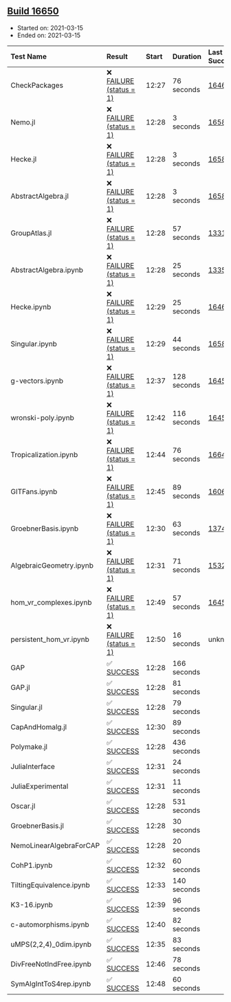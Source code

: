 ## [Build 16650](https://oscarci.mathematik.uni-kl.de/job/oscar/16650/)

* Started on: 2021-03-15
* Ended on: 2021-03-15

| Test Name    | Result | Start | Duration | Last Success | First Failure |
|:-------------|:-------|:------|:---------|:-------------|:--------------|
| CheckPackages | ❌ [FAILURE (status = 1)](https://oscarci.mathematik.uni-kl.de/job/oscar/16650/artifact/logs/build-16650/CheckPackages.log) | 12:27 | 76 seconds | [16463](https://oscarci.mathematik.uni-kl.de/job/oscar/16463/) | [16464](https://oscarci.mathematik.uni-kl.de/job/oscar/16464/) |
| Nemo.jl | ❌ [FAILURE (status = 1)](https://oscarci.mathematik.uni-kl.de/job/oscar/16650/artifact/logs/build-16650/Nemo.jl.log) | 12:28 | 3 seconds | [16588](https://oscarci.mathematik.uni-kl.de/job/oscar/16588/) | [16589](https://oscarci.mathematik.uni-kl.de/job/oscar/16589/) |
| Hecke.jl | ❌ [FAILURE (status = 1)](https://oscarci.mathematik.uni-kl.de/job/oscar/16650/artifact/logs/build-16650/Hecke.jl.log) | 12:28 | 3 seconds | [16589](https://oscarci.mathematik.uni-kl.de/job/oscar/16589/) | [16590](https://oscarci.mathematik.uni-kl.de/job/oscar/16590/) |
| AbstractAlgebra.jl | ❌ [FAILURE (status = 1)](https://oscarci.mathematik.uni-kl.de/job/oscar/16650/artifact/logs/build-16650/AbstractAlgebra.jl.log) | 12:28 | 3 seconds | [16584](https://oscarci.mathematik.uni-kl.de/job/oscar/16584/) | [16585](https://oscarci.mathematik.uni-kl.de/job/oscar/16585/) |
| GroupAtlas.jl | ❌ [FAILURE (status = 1)](https://oscarci.mathematik.uni-kl.de/job/oscar/16650/artifact/logs/build-16650/GroupAtlas.jl.log) | 12:28 | 57 seconds | [13311](https://oscarci.mathematik.uni-kl.de/job/oscar/13311/) | [13312](https://oscarci.mathematik.uni-kl.de/job/oscar/13312/) |
| AbstractAlgebra.ipynb | ❌ [FAILURE (status = 1)](https://oscarci.mathematik.uni-kl.de/job/oscar/16650/artifact/logs/build-16650/AbstractAlgebra.ipynb.log) | 12:28 | 25 seconds | [13355](https://oscarci.mathematik.uni-kl.de/job/oscar/13355/) | [13356](https://oscarci.mathematik.uni-kl.de/job/oscar/13356/) |
| Hecke.ipynb | ❌ [FAILURE (status = 1)](https://oscarci.mathematik.uni-kl.de/job/oscar/16650/artifact/logs/build-16650/Hecke.ipynb.log) | 12:29 | 25 seconds | [16463](https://oscarci.mathematik.uni-kl.de/job/oscar/16463/) | [16464](https://oscarci.mathematik.uni-kl.de/job/oscar/16464/) |
| Singular.ipynb | ❌ [FAILURE (status = 1)](https://oscarci.mathematik.uni-kl.de/job/oscar/16650/artifact/logs/build-16650/Singular.ipynb.log) | 12:29 | 44 seconds | [16588](https://oscarci.mathematik.uni-kl.de/job/oscar/16588/) | [16589](https://oscarci.mathematik.uni-kl.de/job/oscar/16589/) |
| g-vectors.ipynb | ❌ [FAILURE (status = 1)](https://oscarci.mathematik.uni-kl.de/job/oscar/16650/artifact/logs/build-16650/g-vectors.ipynb.log) | 12:37 | 128 seconds | [16458](https://oscarci.mathematik.uni-kl.de/job/oscar/16458/) | [16459](https://oscarci.mathematik.uni-kl.de/job/oscar/16459/) |
| wronski-poly.ipynb | ❌ [FAILURE (status = 1)](https://oscarci.mathematik.uni-kl.de/job/oscar/16650/artifact/logs/build-16650/wronski-poly.ipynb.log) | 12:42 | 116 seconds | [16458](https://oscarci.mathematik.uni-kl.de/job/oscar/16458/) | [16459](https://oscarci.mathematik.uni-kl.de/job/oscar/16459/) |
| Tropicalization.ipynb | ❌ [FAILURE (status = 1)](https://oscarci.mathematik.uni-kl.de/job/oscar/16650/artifact/logs/build-16650/Tropicalization.ipynb.log) | 12:44 | 76 seconds | [16649](https://oscarci.mathematik.uni-kl.de/job/oscar/16649/) | [16650](https://oscarci.mathematik.uni-kl.de/job/oscar/16650/) |
| GITFans.ipynb | ❌ [FAILURE (status = 1)](https://oscarci.mathematik.uni-kl.de/job/oscar/16650/artifact/logs/build-16650/GITFans.ipynb.log) | 12:45 | 89 seconds | [16068](https://oscarci.mathematik.uni-kl.de/job/oscar/16068/) | [16069](https://oscarci.mathematik.uni-kl.de/job/oscar/16069/) |
| GroebnerBasis.ipynb | ❌ [FAILURE (status = 1)](https://oscarci.mathematik.uni-kl.de/job/oscar/16650/artifact/logs/build-16650/GroebnerBasis.ipynb.log) | 12:30 | 63 seconds | [13748](https://oscarci.mathematik.uni-kl.de/job/oscar/13748/) | [13749](https://oscarci.mathematik.uni-kl.de/job/oscar/13749/) |
| AlgebraicGeometry.ipynb | ❌ [FAILURE (status = 1)](https://oscarci.mathematik.uni-kl.de/job/oscar/16650/artifact/logs/build-16650/AlgebraicGeometry.ipynb.log) | 12:31 | 71 seconds | [15322](https://oscarci.mathematik.uni-kl.de/job/oscar/15322/) | [15323](https://oscarci.mathematik.uni-kl.de/job/oscar/15323/) |
| hom_vr_complexes.ipynb | ❌ [FAILURE (status = 1)](https://oscarci.mathematik.uni-kl.de/job/oscar/16650/artifact/logs/build-16650/hom_vr_complexes.ipynb.log) | 12:49 | 57 seconds | [16458](https://oscarci.mathematik.uni-kl.de/job/oscar/16458/) | [16459](https://oscarci.mathematik.uni-kl.de/job/oscar/16459/) |
| persistent_hom_vr.ipynb | ❌ [FAILURE (status = 1)](https://oscarci.mathematik.uni-kl.de/job/oscar/16650/artifact/logs/build-16650/persistent_hom_vr.ipynb.log) | 12:50 | 16 seconds | unknown | unknown |
| GAP | ✅ [SUCCESS](https://oscarci.mathematik.uni-kl.de/job/oscar/16650/artifact/logs/build-16650/GAP.log) | 12:28 | 166 seconds |  |  |
| GAP.jl | ✅ [SUCCESS](https://oscarci.mathematik.uni-kl.de/job/oscar/16650/artifact/logs/build-16650/GAP.jl.log) | 12:28 | 81 seconds |  |  |
| Singular.jl | ✅ [SUCCESS](https://oscarci.mathematik.uni-kl.de/job/oscar/16650/artifact/logs/build-16650/Singular.jl.log) | 12:28 | 79 seconds |  |  |
| CapAndHomalg.jl | ✅ [SUCCESS](https://oscarci.mathematik.uni-kl.de/job/oscar/16650/artifact/logs/build-16650/CapAndHomalg.jl.log) | 12:30 | 89 seconds |  |  |
| Polymake.jl | ✅ [SUCCESS](https://oscarci.mathematik.uni-kl.de/job/oscar/16650/artifact/logs/build-16650/Polymake.jl.log) | 12:28 | 436 seconds |  |  |
| JuliaInterface | ✅ [SUCCESS](https://oscarci.mathematik.uni-kl.de/job/oscar/16650/artifact/logs/build-16650/JuliaInterface.log) | 12:31 | 24 seconds |  |  |
| JuliaExperimental | ✅ [SUCCESS](https://oscarci.mathematik.uni-kl.de/job/oscar/16650/artifact/logs/build-16650/JuliaExperimental.log) | 12:31 | 11 seconds |  |  |
| Oscar.jl | ✅ [SUCCESS](https://oscarci.mathematik.uni-kl.de/job/oscar/16650/artifact/logs/build-16650/Oscar.jl.log) | 12:28 | 531 seconds |  |  |
| GroebnerBasis.jl | ✅ [SUCCESS](https://oscarci.mathematik.uni-kl.de/job/oscar/16650/artifact/logs/build-16650/GroebnerBasis.jl.log) | 12:28 | 30 seconds |  |  |
| NemoLinearAlgebraForCAP | ✅ [SUCCESS](https://oscarci.mathematik.uni-kl.de/job/oscar/16650/artifact/logs/build-16650/NemoLinearAlgebraForCAP.log) | 12:28 | 20 seconds |  |  |
| CohP1.ipynb | ✅ [SUCCESS](https://oscarci.mathematik.uni-kl.de/job/oscar/16650/artifact/logs/build-16650/CohP1.ipynb.log) | 12:32 | 60 seconds |  |  |
| TiltingEquivalence.ipynb | ✅ [SUCCESS](https://oscarci.mathematik.uni-kl.de/job/oscar/16650/artifact/logs/build-16650/TiltingEquivalence.ipynb.log) | 12:33 | 140 seconds |  |  |
| K3-16.ipynb | ✅ [SUCCESS](https://oscarci.mathematik.uni-kl.de/job/oscar/16650/artifact/logs/build-16650/K3-16.ipynb.log) | 12:39 | 96 seconds |  |  |
| c-automorphisms.ipynb | ✅ [SUCCESS](https://oscarci.mathematik.uni-kl.de/job/oscar/16650/artifact/logs/build-16650/c-automorphisms.ipynb.log) | 12:40 | 82 seconds |  |  |
| uMPS(2,2,4)_0dim.ipynb | ✅ [SUCCESS](https://oscarci.mathematik.uni-kl.de/job/oscar/16650/artifact/logs/build-16650/uMPS-2-2-4-_0dim.ipynb.log) | 12:35 | 83 seconds |  |  |
| DivFreeNotIndFree.ipynb | ✅ [SUCCESS](https://oscarci.mathematik.uni-kl.de/job/oscar/16650/artifact/logs/build-16650/DivFreeNotIndFree.ipynb.log) | 12:46 | 78 seconds |  |  |
| SymAlgIntToS4rep.ipynb | ✅ [SUCCESS](https://oscarci.mathematik.uni-kl.de/job/oscar/16650/artifact/logs/build-16650/SymAlgIntToS4rep.ipynb.log) | 12:48 | 60 seconds |  |  |

